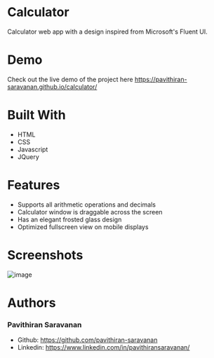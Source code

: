 # Calculator
Calculator web app with a design inspired from Microsoft's Fluent UI.

# Demo
Check out the live demo of the project here https://pavithiran-saravanan.github.io/calculator/

# Built With
- HTML
- CSS
- Javascript
- JQuery

# Features
- Supports all arithmetic operations and decimals
- Calculator window is draggable across the screen
- Has an elegant frosted glass design
- Optimized fullscreen view on mobile displays

# Screenshots
![image](https://github.com/pavithiran-saravanan/calculator/assets/63770646/b82a1756-c401-41c5-95ed-ef4a611d3457)

# Authors
### Pavithiran Saravanan
- Github: https://github.com/pavithiran-saravanan
- Linkedin: https://www.linkedin.com/in/pavithiransaravanan/

